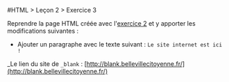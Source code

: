 #HTML > Leçon 2 > Exercice 3

Reprendre la page HTML créée avec l'[exercice 2](https://github.com/blank-project/_blank-exercises/tree/master/exercises/html/lesson2/exercise2) et y apporter les modifications suivantes :
* Ajouter un paragraphe avec le texte suivant : `Le site internet est ici !`

_Le lien du site de `_blank` : [http://blank.bellevillecitoyenne.fr/](http://blank.bellevillecitoyenne.fr/)
